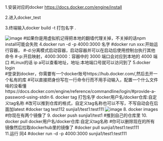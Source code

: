 1.安装对应的docker https://docs.docker.com/engine/install

2.进入docker_test

3.终端输入docker build -t 打包名字 .

![image](https://user-images.githubusercontent.com/102155088/168894361-fb6bd3cf-dc35-41dd-926e-fb59013853f4.png)
#如果你是用虚拟机记得把本地的翻墙代理关掉，不关掉的话npm install可能会失败
4.docker run -d -p 4000:3000 名字
#docker run xxx:开始运行容器，
#-d:分离模式启动容器，启动容器并可以在启动后使用控制台执行其他命令
#-p:开启映射，4000:3000：容器中的 3000 端口会对应到本地的 4000 端口
#Linux的话 ip a可以查看地址，地址:本地端口号就可以访问到了
5.docker login  
#登录到docker，你需要有一个docker账号https://hub.docker.com/,然后去开一个私有的库 
#可以直接把身份写在一行命令行而不用手动输入，配置一个什么文件啥的没看懂https://docs.docker.com/engine/reference/commandline/login/#provide-a-password-using-stdin
6. docker tag  打包名字  docker用户名/docker仓库:自定义tag名称
#改可以推到仓库的格式，自定义tag名称也可以不写，不写自动会在后面加latest 
#docker tag test112  sunjia1/test1:test111
![image](https://user-images.githubusercontent.com/102155088/168899140-91efb51c-f2dc-41ef-ae32-3a4f4f3c9e8d.png)
8. docker images
#你现在有两个镜像了
9. docker push sunjia1/test1
#推到自己的仓库里
10. docker pull docker用户名/docker仓库:自定义tag名称
#你可以删除现在的所有镜像然后拉取dockerhub里的镜像了
#docker pull sunjia1/test1:test111   
11.运行 同4 
#docker run -d -p 4000:3000 sunjia1/test1:test111 
